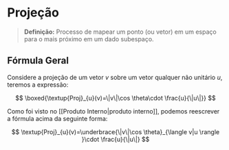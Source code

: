 # Projeção

> **Definição:** Processo de mapear um ponto (ou vetor) em um espaço para o mais próximo em um dado subespaço.

## Fórmula Geral

Considere a projeção de um vetor $v$ sobre um vetor qualquer não unitário $u$, teremos a expressão:

$$
\boxed{\textup{Proj}_{u}(v)=\|v\|\cos \theta\cdot \frac{u}{\|u\|}}
$$

Como foi visto no [[Produto Interno|produto interno]], podemos reescrever a fórmula acima da seguinte forma:

$$
\textup{Proj}_{u}(v)=\underbrace{\|v\|\cos \theta}_{\langle v|u \rangle }\cdot \frac{u}{\|u\|}
$$